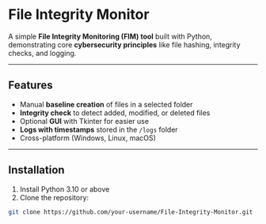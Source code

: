 # File Integrity Monitor

A simple **File Integrity Monitoring (FIM) tool** built with Python, demonstrating core **cybersecurity principles** like file hashing, integrity checks, and logging.

---

## Features

- Manual **baseline creation** of files in a selected folder  
- **Integrity check** to detect added, modified, or deleted files  
- Optional **GUI** with Tkinter for easier use  
- **Logs with timestamps** stored in the `/logs` folder  
- Cross-platform (Windows, Linux, macOS)  

---

## Installation

1. Install Python 3.10 or above  
2. Clone the repository:
```bash
git clone https://github.com/your-username/File-Integrity-Monitor.git
